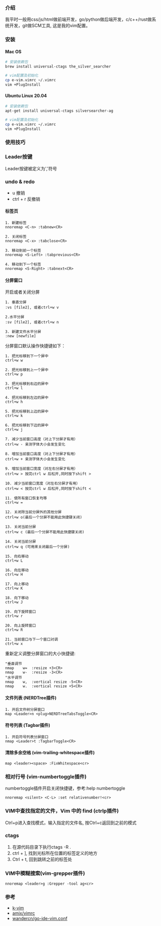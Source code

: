 ### 介绍

我平时一般用css/js/html做前端开发，go/python做后端开发，c/c++/rust做系统开发，git做SCM工具, 这是我的vim配置。

### 安装

#### Mac OS

```sh
# 安装依赖包
brew install universal-ctags the_silver_searcher

# vim配置及初始化
cp e-vim.vimrc ~/.vimrc
vim +PlugInstall
```

#### Ubuntu Linux 20.04

```sh
# 安装依赖包
apt-get install universal-ctags silversearcher-ag

# vim配置及初始化
cp e-vim.vimrc ~/.vimrc
vim +PlugInstall
```

### 使用技巧

### Leader按键
Leader按键被定义为','符号

### undo & redo

* u 撤销
* ctrl + r 反撤销


#### 标签页
```
1. 新建标签
nnoremap <C-n> :tabnew<CR>

2. 关闭标签
nnoremap <C-x> :tabclose<CR>

3. 移动到前一个标签
nnoremap <S-Left> :tabprevious<CR>

4. 移动到下一个标签
nnoremap <S-Right> :tabnext<CR>

```

#### 分屏窗口

开启或者关闭分屏
```
1. 垂直分屏
:vs [file2], 或者ctrl+w v

2.水平分屏
:sv [file2], 或者ctrl+w n

3. 新建文件水平分屏
:new [newfile]
```

分屏窗口默认操作快捷键如下：
```
1. 把光标移到下一个屏中
ctrl+w w

2. 把光标移到上一个屏中
ctrl+w p

3. 把光标移到右边的屏中
ctrl+w l

4. 把光标移到左边的屏中
ctrl+w h

5. 把光标移到上边的屏中
ctrl+w k

6. 把光标移到下边的屏中
ctrl+w j

7. 减少当前窗口高度（对上下分屏才有用）
ctrl+w - 亲测字体大小会发生变化

8. 增加当前窗口高度（对上下分屏才有用）
ctrl+w + 亲测字体大小会发生变化

9. 增加当前窗口宽度（对左右分屏才有用）
ctrl+w > 按完ctrl w 后松开,同时按下shift >

10. 减少当前窗口宽度（对左右分屏才有用）
ctrl+w < 按完ctrl w 后松开,同时按下shift <

11. 使所有窗口恢复均等
ctrl+w =

12. 关闭除当前分屏外的其他分屏
ctrl+w o(最后一个分屏不能用此快捷键关闭)

13. 关闭当前分屏
ctrl+w c (最后一个分屏不能用此快捷键关闭)

14. 关闭当前分屏
ctrl+w q (可用来关闭最后一个分屏)

15. 向右移动
ctrl+w L

16. 向左移动
ctrl+w H

17. 向上移动
ctrl+w K

18. 向下移动
ctrl+w J

19. 向下旋转窗口
ctrl+w r

20. 向上旋转窗口
ctrl+w R

21. 当前窗口与下一个窗口对调
ctrl+w x
```

重新定义调整分屏窗口的大小快捷键:

```
"垂直调节
nmap    w=  :resize +3<CR>
nmap    w-  :resize -3<CR>
"水平调节
nmap    w,  :vertical resize -5<CR>
nmap    w.  :vertical resize +5<CR>
```

#### 文件列表 (NERDTree插件)

```
1. 开启文件树分屏窗口
map <Leader>n <plug>NERDTreeTabsToggle<CR>
```

#### 符号列表 (Tagbar插件)
```
1. 开启符号列表分屏窗口
nmap <Leader>t :TagbarToggle<CR>
```

#### 清除多余空格 (vim-trailing-whitespace插件)

```
map <leader><space> :FixWhitespace<cr>
```

### 相对行号 (vim-numbertoggle插件)

numbertoggle插件开启关闭快捷键，参考:help numbertoggle
```
nnoremap <silent> <C-L> :set relativenumber!<cr>
```

### VIM中查找指定的文件，Vim 中的 find (ctrlp插件)
Ctrl+p进入查找模式，输入指定的文件名, 按Ctrl+c返回到之前的模式


### ctags

1. 在源代码目录下执行ctags -R .
2. ctrl + ], 找到光标所在位置的标签定义的地方
3. Ctrl + t, 回到跳转之前的标签处

### VIM中模糊搜索(vim-grepper插件)
```
nnoremap <leader>g :Grepper -tool ag<cr>
```

### 参考
- [k-vim](https://github.com/wklken/k-vim)
- [amix/vimrc](https://github.com/amix/vimrc)
- [wandercn/go-ide-vim.conf](https://github.com/wandercn/go-ide-vim.conf)
